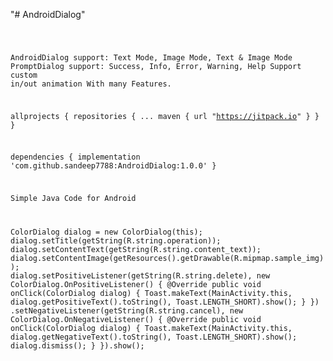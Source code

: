 "# AndroidDialog" 


<code>

AndroidDialog support: Text Mode, Image Mode, Text & Image Mode
PromptDialog support: Success, Info, Error, Warning, Help
Support custom in/out animation
With many Features.



allprojects {
    repositories {
        ...
        maven { url "https://jitpack.io" }
    }
}







dependencies {
   implementation 'com.github.sandeep7788:AndroidDialog:1.0.0'
}








Simple Java Code for Android




ColorDialog dialog = new ColorDialog(this);
dialog.setTitle(getString(R.string.operation));
dialog.setContentText(getString(R.string.content_text));
dialog.setContentImage(getResources().getDrawable(R.mipmap.sample_img));
dialog.setPositiveListener(getString(R.string.delete), new ColorDialog.OnPositiveListener() {
    @Override
    public void onClick(ColorDialog dialog) {
        Toast.makeText(MainActivity.this, dialog.getPositiveText().toString(), Toast.LENGTH_SHORT).show();
    }
})
.setNegativeListener(getString(R.string.cancel), new ColorDialog.OnNegativeListener() {
    @Override
    public void onClick(ColorDialog dialog) {
        Toast.makeText(MainActivity.this, dialog.getNegativeText().toString(), Toast.LENGTH_SHORT).show();
        dialog.dismiss();
    }
}).show();
</code>
